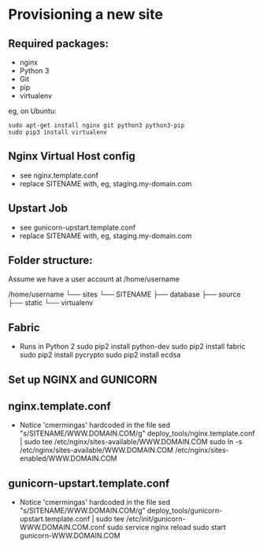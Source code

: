 Provisioning a new site
=======================

## Required packages:

* nginx
* Python 3
* Git
* pip
* virtualenv

eg, on Ubuntu:

    sudo apt-get install nginx git python3 python3-pip
    sudo pip3 install virtualenv

## Nginx Virtual Host config

* see nginx.template.conf
* replace SITENAME with, eg, staging.my-domain.com

## Upstart Job

* see gunicorn-upstart.template.conf
* replace SITENAME with, eg, staging.my-domain.com

## Folder structure:
Assume we have a user account at /home/username

/home/username
└── sites
    └── SITENAME
         ├── database
         ├── source
         ├── static
         └── virtualenv

## Fabric
* Runs in Python 2
    sudo pip2 install python-dev
    sudo pip2 install fabric
    sudo pip2 install pycrypto
    sudo pip2 install ecdsa

## Set up NGINX and GUNICORN
## nginx.template.conf
* Notice 'cmermingas' hardcoded in the file
    sed "s/SITENAME/WWW.DOMAIN.COM/g" deploy_tools/nginx.template.conf | sudo tee /etc/nginx/sites-available/WWW.DOMAIN.COM
    sudo ln -s /etc/nginx/sites-available/WWW.DOMAIN.COM /etc/nginx/sites-enabled/WWW.DOMAIN.COM

## gunicorn-upstart.template.conf
* Notice 'cmermingas' hardcoded in the file
    sed "s/SITENAME/WWW.DOMAIN.COM/g" deploy_tools/gunicorn-upstart.template.conf | sudo tee /etc/init/gunicorn-WWW.DOMAIN.COM.conf
    sudo service nginx reload
    sudo start gunicorn-WWW.DOMAIN.COM
